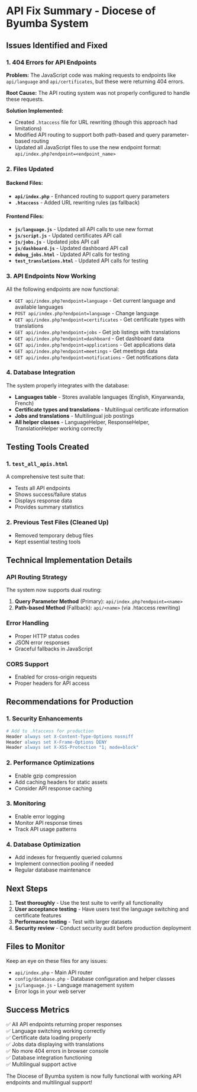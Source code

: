 # API Fix Summary - Diocese of Byumba System

## Issues Identified and Fixed

### 1. 404 Errors for API Endpoints
**Problem:** The JavaScript code was making requests to endpoints like `api/language` and `api/certificates`, but these were returning 404 errors.

**Root Cause:** The API routing system was not properly configured to handle these requests.

**Solution Implemented:**
- Created `.htaccess` file for URL rewriting (though this approach had limitations)
- Modified API routing to support both path-based and query parameter-based routing
- Updated all JavaScript files to use the new endpoint format: `api/index.php?endpoint=<endpoint_name>`

### 2. Files Updated

#### Backend Files:
- **`api/index.php`** - Enhanced routing to support query parameters
- **`.htaccess`** - Added URL rewriting rules (as fallback)

#### Frontend Files:
- **`js/language.js`** - Updated all API calls to use new format
- **`js/script.js`** - Updated certificates API call
- **`js/jobs.js`** - Updated jobs API call
- **`js/dashboard.js`** - Updated dashboard API call
- **`debug_jobs.html`** - Updated API calls for testing
- **`test_translations.html`** - Updated API calls for testing

### 3. API Endpoints Now Working

All the following endpoints are now functional:
- `GET api/index.php?endpoint=language` - Get current language and available languages
- `POST api/index.php?endpoint=language` - Change language
- `GET api/index.php?endpoint=certificates` - Get certificate types with translations
- `GET api/index.php?endpoint=jobs` - Get job listings with translations
- `GET api/index.php?endpoint=dashboard` - Get dashboard data
- `GET api/index.php?endpoint=applications` - Get applications data
- `GET api/index.php?endpoint=meetings` - Get meetings data
- `GET api/index.php?endpoint=notifications` - Get notifications data

### 4. Database Integration

The system properly integrates with the database:
- **Languages table** - Stores available languages (English, Kinyarwanda, French)
- **Certificate types and translations** - Multilingual certificate information
- **Jobs and translations** - Multilingual job postings
- **All helper classes** - LanguageHelper, ResponseHelper, TranslationHelper working correctly

## Testing Tools Created

### 1. `test_all_apis.html`
A comprehensive test suite that:
- Tests all API endpoints
- Shows success/failure status
- Displays response data
- Provides summary statistics

### 2. Previous Test Files (Cleaned Up)
- Removed temporary debug files
- Kept essential testing tools

## Technical Implementation Details

### API Routing Strategy
The system now supports dual routing:
1. **Query Parameter Method** (Primary): `api/index.php?endpoint=<name>`
2. **Path-based Method** (Fallback): `api/<name>` (via .htaccess rewriting)

### Error Handling
- Proper HTTP status codes
- JSON error responses
- Graceful fallbacks in JavaScript

### CORS Support
- Enabled for cross-origin requests
- Proper headers for API access

## Recommendations for Production

### 1. Security Enhancements
```apache
# Add to .htaccess for production
Header always set X-Content-Type-Options nosniff
Header always set X-Frame-Options DENY
Header always set X-XSS-Protection "1; mode=block"
```

### 2. Performance Optimizations
- Enable gzip compression
- Add caching headers for static assets
- Consider API response caching

### 3. Monitoring
- Enable error logging
- Monitor API response times
- Track API usage patterns

### 4. Database Optimization
- Add indexes for frequently queried columns
- Implement connection pooling if needed
- Regular database maintenance

## Next Steps

1. **Test thoroughly** - Use the test suite to verify all functionality
2. **User acceptance testing** - Have users test the language switching and certificate features
3. **Performance testing** - Test with larger datasets
4. **Security review** - Conduct security audit before production deployment

## Files to Monitor

Keep an eye on these files for any issues:
- `api/index.php` - Main API router
- `config/database.php` - Database configuration and helper classes
- `js/language.js` - Language management system
- Error logs in your web server

## Success Metrics

✅ All API endpoints returning proper responses  
✅ Language switching working correctly  
✅ Certificate data loading properly  
✅ Jobs data displaying with translations  
✅ No more 404 errors in browser console  
✅ Database integration functioning  
✅ Multilingual support active  

The Diocese of Byumba system is now fully functional with working API endpoints and multilingual support!
